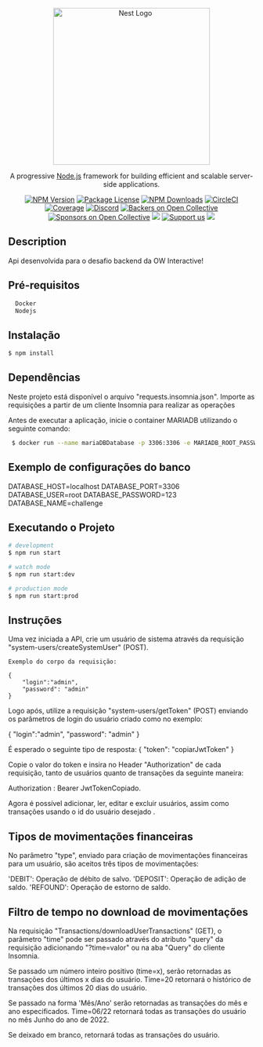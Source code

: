 <p align="center">
  <a href="http://nestjs.com/" target="blank"><img src="https://nestjs.com/img/logo_text.svg" width="320" alt="Nest Logo" /></a>
</p>

[circleci-image]: https://img.shields.io/circleci/build/github/nestjs/nest/master?token=abc123def456
[circleci-url]: https://circleci.com/gh/nestjs/nest

  <p align="center">A progressive <a href="http://nodejs.org" target="_blank">Node.js</a> framework for building efficient and scalable server-side applications.</p>
    <p align="center">
<a href="https://www.npmjs.com/~nestjscore" target="_blank"><img src="https://img.shields.io/npm/v/@nestjs/core.svg" alt="NPM Version" /></a>
<a href="https://www.npmjs.com/~nestjscore" target="_blank"><img src="https://img.shields.io/npm/l/@nestjs/core.svg" alt="Package License" /></a>
<a href="https://www.npmjs.com/~nestjscore" target="_blank"><img src="https://img.shields.io/npm/dm/@nestjs/common.svg" alt="NPM Downloads" /></a>
<a href="https://circleci.com/gh/nestjs/nest" target="_blank"><img src="https://img.shields.io/circleci/build/github/nestjs/nest/master" alt="CircleCI" /></a>
<a href="https://coveralls.io/github/nestjs/nest?branch=master" target="_blank"><img src="https://coveralls.io/repos/github/nestjs/nest/badge.svg?branch=master#9" alt="Coverage" /></a>
<a href="https://discord.gg/G7Qnnhy" target="_blank"><img src="https://img.shields.io/badge/discord-online-brightgreen.svg" alt="Discord"/></a>
<a href="https://opencollective.com/nest#backer" target="_blank"><img src="https://opencollective.com/nest/backers/badge.svg" alt="Backers on Open Collective" /></a>
<a href="https://opencollective.com/nest#sponsor" target="_blank"><img src="https://opencollective.com/nest/sponsors/badge.svg" alt="Sponsors on Open Collective" /></a>
  <a href="https://paypal.me/kamilmysliwiec" target="_blank"><img src="https://img.shields.io/badge/Donate-PayPal-ff3f59.svg"/></a>
    <a href="https://opencollective.com/nest#sponsor"  target="_blank"><img src="https://img.shields.io/badge/Support%20us-Open%20Collective-41B883.svg" alt="Support us"></a>
  <a href="https://twitter.com/nestframework" target="_blank"><img src="https://img.shields.io/twitter/follow/nestframework.svg?style=social&label=Follow"></a>
</p>
  <!--[![Backers on Open Collective](https://opencollective.com/nest/backers/badge.svg)](https://opencollective.com/nest#backer)
  [![Sponsors on Open Collective](https://opencollective.com/nest/sponsors/badge.svg)](https://opencollective.com/nest#sponsor)-->

## Description

Api desenvolvida para o desafio backend da OW Interactive!

## Pré-requisitos

```bash
  Docker
  Nodejs
```

## Instalação

```bash
$ npm install
```

## Dependências

Neste projeto está disponível o arquivo "requests.insomnia.json". Importe as requisições a partir de um cliente Insomnia para realizar as operações

Antes de executar a aplicação, inicie o container MARIADB utilizando o seguinte comando:

```bash
 $ docker run --name mariaDBDatabase -p 3306:3306 -e MARIADB_ROOT_PASSWORD=123 -e MARIADB_DATABASE=challenge -d mariadb:latest
```
## Exemplo de configurações do banco

DATABASE_HOST=localhost
DATABASE_PORT=3306
DATABASE_USER=root
DATABASE_PASSWORD=123
DATABASE_NAME=challenge

## Executando o Projeto
```bash
# development
$ npm run start

# watch mode
$ npm run start:dev

# production mode
$ npm run start:prod
```
## Instruções

  Uma vez iniciada a API, crie um usuário de sistema através da requisição "system-users/createSystemUser" (POST). 

    Exemplo do corpo da requisição:
    
    {
	    "login":"admin",
	    "password": "admin"
    }
  
  Logo após, utilize a requisição "system-users/getToken" (POST) enviando os parâmetros de login do usuário criado como no exemplo:

  {
	"login":"admin",
	"password": "admin"
  }

  É esperado o seguinte tipo de resposta:
  {
	"token": "copiarJwtToken"
  }

  Copie o valor do token e insira no Header "Authorization" de cada requisição, tanto de usuários quanto de transações da seguinte maneira:

  Authorization : Bearer JwtTokenCopiado.

  Agora é possível adicionar, ler, editar e excluir usuários, assim como transações usando o id do usuário desejado .

  ## Tipos de movimentações financeiras

  No parâmetro "type", enviado para criação de movimentações financeiras para um usuário, são aceitos três tipos  de movimentações:

  'DEBIT': Operação de débito de salvo.
  'DEPOSIT': Operação de adição de saldo.
  'REFOUND': Operação de estorno de saldo.

  ## Filtro de tempo no download de movimentações

  Na requisição "Transactions/downloadUserTransactions" (GET), o parâmetro "time" pode ser passado através do atributo "query" da requisição adicionando "?time=valor" ou na aba "Query" do cliente Insomnia.

  Se passado um número inteiro positivo (time=x), serão retornadas as transações dos últimos x dias do usuário.
    Time=20 retornará o histórico de transações dos últimos 20 dias do usuário.

  Se passado na forma 'Mês/Ano' serão retornadas as transações do mês e ano especificados.
    Time=06/22 retornará todas as transações do usuário no mês Junho do ano de 2022.
  
  Se deixado em branco, retornará todas as transações do usuário.